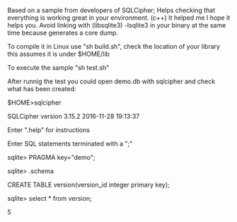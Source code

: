 Based on a sample from developers of SQLCipher; 
Helps checking that everything is working great in your environment. (c++)
It helped me I hope it helps you.
Avoid linking with (libsqlite3) -lsqlite3 in your binary at the same time because generates a core dump.

To compile it in Linux use "sh build.sh", check the location of your library this assumes it is under $HOME/lib 

To execute the sample "sh test.sh"

After runnig the test you could open demo.db with sqlcipher and check what has been created:

$HOME>sqlcipher

SQLCipher version 3.15.2 2016-11-28 19:13:37

Enter ".help" for instructions

Enter SQL statements terminated with a ";"

sqlite> PRAGMA key="demo";

sqlite> .schema

CREATE TABLE version(version_id integer primary key);

sqlite> select * from version;

5
